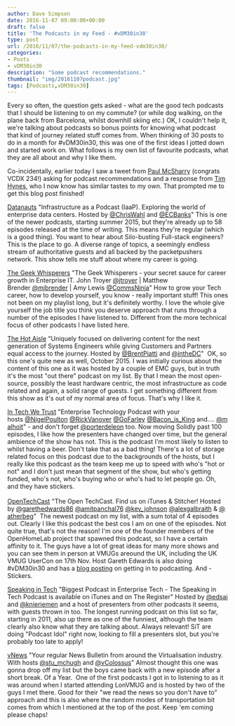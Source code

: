 ```yaml
---
author: Dave Simpson
date: 2016-11-07 09:00:00+00:00
draft: false
title: 'The Podcasts in my Feed - #vDM30in30'
type: post
url: /2016/11/07/the-podcasts-in-my-feed-vdm30in30/
categories:
- Posts
- vDM30in30
description: "Some podcast recommendations."
thumbnail: "img/20161107podcast.jpg"
tags: [Podcasts,vDM30in30]
---
```


Every so often, the question gets asked - what are the good tech podcasts that I should be listening to on my commute? (or while dog walking, on the plane back from Barcelona, whilst downhill skiing etc.) OK, I couldn't help it, we're talking about podcasts so bonus points for knowing what podcast that kind of journey related stuff comes from. When thinking of 30 posts to do in a month for #vDM30in30, this was one of the first ideas I jotted down and started work on. What follows is my own list of favourite podcasts, what they are all about and why I like them.  
  
  
Co-incidentally, earlier today I saw a tweet from [Paul McSharry](https://twitter.com/pmcsharry) (congrats VCDX 234!) asking for podcast recommendations and a response from [Tim Hynes](https://twitter.com/railroadmanuk), who I now know has similar tastes to my own. That prompted me to get this blog post finished!  
  
[Datanauts](https://twitter.com/datanauts_show) "Infrastructure as a Podcast (IaaP). Exploring the world of enterprise data centers. Hosted by [@ChrisWahl](https://twitter.com/ChrisWahl) and [@ECBanks](https://twitter.com/ECBanks)" This is one of the newer podcasts, starting summer 2015, but they're already up to 58 episodes released at the time of writing. This means they're regular (which is a good thing). You want to hear about Silo-busting Full-stack engineers? This is the place to go. A diverse range of topics, a seemingly endless stream of authoritative guests and all backed by the packetpushers network. This show tells me stuff about where my career is going.  
  
[The Geek Whisperers](https://twitter.com/Geek_Whisperers) "The Geek Whisperers - your secret sauce for career growth in Enterprise IT. John Troyer [@jtroyer](https://twitter.com/jtroyer) | Matthew Brender [@mjbrender](https://twitter.com/mjbrender) | Amy Lewis [@CommsNinja](https://twitter.com/CommsNinja)" How to grow your Tech career, how to develop yourself, you know - really important stuff! This ones not been on my playlist long, but it's definitely worthy. I love the whole give yourself the job title you think you deserve approach that runs through a number of the episodes I have listened to. Different from the more technical focus of other podcasts I have listed here.  
  
[The Hot Aisle](https://twitter.com/thehotaisle) "Uniquely focused on delivering content for the next generation of Systems Engineers while giving Customers and Partners equal access to the journey. Hosted by [@BrentPiatti](https://twitter.com/brentpiatti) and [@intheDC](https://twitter.com/intheDC)"  OK, so this one's quite new as well, October 2015. I was initially curious about the content of this one as it was hosted by a couple of EMC guys, but in truth it's the most "out there" podcast on my list. By that I mean the most open-source, possibly the least hardware centric, the most infrastructure as code related and again, a solid range of guests. I get something different from this show as it's out of my normal area of focus. That's why I like it.  
  
[In Tech We Trust](https://twitter.com/InTech_WeTrust) "Enterprise Technology Podcast with your hosts [@NigelPoulton](https://twitter.com/NigelPoulton) [@RickVanover](https://twitter.com/RickVanover) [@GoFarley](https://twitter.com/GoFarley) [@Bacon_is_King](https://twitter.com/Bacon_is_King) and.... [@malhoit](https://twitter.com/malhoit)" - and don't forget [@porterdeleon](https://twitter.com/porterdeleon) too. Now moving Solidly past 100 episodes, I like how the presenters have changed over time, but the general ambience of the show has not. This is the podcast I'm most likely to listen to whilst having a beer. Don't take that as a bad thing! There's a lot of storage related focus on this podcast due to the backgrounds of the hosts, but I really like this podcast as the team keep me up to speed with who's "hot or not" and I don't just mean that segment of the show, but who's getting funded, who's not, who's buying who or who's had to let people go. Oh, and they have stickers.  
    
[OpenTechCast](https://twitter.com/OpenTechCast) "The Open TechCast. Find us on iTunes & Stitcher! Hosted by [@garethedwards86](https://twitter.com/garethedwards86) [@amitpanchal76](https://twitter.com/amitpanchal76) [@kev_johnson](https://twitter.com/kev_johnson) [@alexgalbraith](https://twitter.com/alexgalbraith) & [@atherbeg](https://twitter.com/atherbeg)"  The newest podcast on my list, with a sum total of 4 episodes out. Clearly I like this podcast the best cos I am on one of the episodes. Not quite true, that's not the reason! I'm one of the founder members of the OpenHomeLab project that spawned this podcast, so I have a certain affinity to it. The guys have a lot of great ideas for many more shows and you can see them in person at VMUGs areound the UK, including the UK VMUG UserCon on 17th Nov. Host Gareth Edwards is also doing #vDM30in30 and has a [blog posting](http://www.virtualisedfruit.co.uk/?p=272) on getting in to podcasting. And - Stickers.  
  
[Speaking in Tech](https://twitter.com/SPEAKINGinTECH) "Biggest Podcast in Enterprise Tech - The Speaking in Tech Podcast is available on iTunes and on The Register" Hosted by [@edsai](https://twitter.com/edsai) and [@knieriemen](https://twitter.com/Knieriemen) and a host of presenters from other podcasts it seems, with guests thrown in too. The longest running podcast on this list so far, starting in 2011, also up there as one of the funniest, although the team clearly also know what they are talking about. Always relevant! SiT are doing "Podcast Idol" right now, looking to fill a presenters slot, but you're probably too late to apply!  
  
[vNews](https://twitter.com/vNewsUK) "Your regular News Bulletin from around the Virtualisation industry. With hosts [@stu_mchugh](https://twitter.com/stu_mchugh) and [@vColossus](https://twitter.com/vColossus)" Almost thought this one was gonna drop off my list but the boys came back with a new episode after a short break. Of a Year.  One of the first podcasts I got in to listening to as it was around when I started attending LonVMUG and is hosted by two of the guys I met there. Good for their "we read the news so you don't have to" approach and this is also where the random modes of transportation bit comes from which I mentioned at the top of the post. Keep 'em coming please chaps!  
  
  

